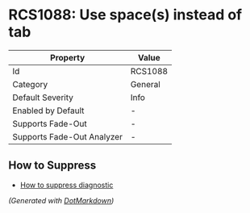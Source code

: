 # RCS1088: Use space\(s\) instead of tab

| Property                    | Value   |
| --------------------------- | ------- |
| Id                          | RCS1088 |
| Category                    | General |
| Default Severity            | Info    |
| Enabled by Default          | \-      |
| Supports Fade\-Out          | \-      |
| Supports Fade\-Out Analyzer | \-      |

## How to Suppress

* [How to suppress diagnostic](../HowToConfigureAnalyzers#how-to-suppress-a-diagnostic.md)

*\(Generated with [DotMarkdown](http://github.com/JosefPihrt/DotMarkdown)\)*